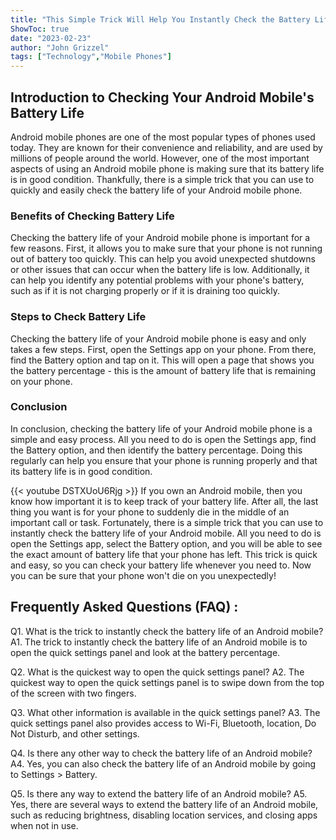 ```yaml
---
title: "This Simple Trick Will Help You Instantly Check the Battery Life of Your Android Mobile!"
ShowToc: true 
date: "2023-02-23"
author: "John Grizzel" 
tags: ["Technology","Mobile Phones"]
---
```

## Introduction to Checking Your Android Mobile's Battery Life

Android mobile phones are one of the most popular types of phones used today. They are known for their convenience and reliability, and are used by millions of people around the world. However, one of the most important aspects of using an Android mobile phone is making sure that its battery life is in good condition. Thankfully, there is a simple trick that you can use to quickly and easily check the battery life of your Android mobile phone.

### Benefits of Checking Battery Life

Checking the battery life of your Android mobile phone is important for a few reasons. First, it allows you to make sure that your phone is not running out of battery too quickly. This can help you avoid unexpected shutdowns or other issues that can occur when the battery life is low. Additionally, it can help you identify any potential problems with your phone's battery, such as if it is not charging properly or if it is draining too quickly.

### Steps to Check Battery Life

Checking the battery life of your Android mobile phone is easy and only takes a few steps. First, open the Settings app on your phone. From there, find the Battery option and tap on it. This will open a page that shows you the battery percentage - this is the amount of battery life that is remaining on your phone.

### Conclusion

In conclusion, checking the battery life of your Android mobile phone is a simple and easy process. All you need to do is open the Settings app, find the Battery option, and then identify the battery percentage. Doing this regularly can help you ensure that your phone is running properly and that its battery life is in good condition.

{{< youtube DSTXUoU6Rjg >}} 
If you own an Android mobile, then you know how important it is to keep track of your battery life. After all, the last thing you want is for your phone to suddenly die in the middle of an important call or task. Fortunately, there is a simple trick that you can use to instantly check the battery life of your Android mobile. All you need to do is open the Settings app, select the Battery option, and you will be able to see the exact amount of battery life that your phone has left. This trick is quick and easy, so you can check your battery life whenever you need to. Now you can be sure that your phone won't die on you unexpectedly!

## Frequently Asked Questions (FAQ) :
Q1. What is the trick to instantly check the battery life of an Android mobile?
A1. The trick to instantly check the battery life of an Android mobile is to open the quick settings panel and look at the battery percentage.

Q2. What is the quickest way to open the quick settings panel?
A2. The quickest way to open the quick settings panel is to swipe down from the top of the screen with two fingers.

Q3. What other information is available in the quick settings panel?
A3. The quick settings panel also provides access to Wi-Fi, Bluetooth, location, Do Not Disturb, and other settings.

Q4. Is there any other way to check the battery life of an Android mobile?
A4. Yes, you can also check the battery life of an Android mobile by going to Settings > Battery.

Q5. Is there any way to extend the battery life of an Android mobile?
A5. Yes, there are several ways to extend the battery life of an Android mobile, such as reducing brightness, disabling location services, and closing apps when not in use.


